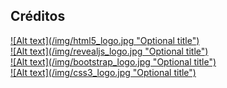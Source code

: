 ## Créditos

<div class="grid4">
<div>
<a href="http://www.w3.org/html/">
![Alt text](/img/html5_logo.jpg "Optional title")
</a>
</div>
<div>
<a href="http://lab.hakim.se/reveal-js/">
![Alt text](/img/revealjs_logo.jpg "Optional title")
</a>
</div>
<div>
<a href="http://getbootstrap.com/">
![Alt text](/img/bootstrap_logo.jpg "Optional title")
</a>
</div>
<div>
<a href="http://www.w3.org/Style/CSS/">
![Alt text](/img/css3_logo.jpg "Optional title")
</a>
</div>
</div>
